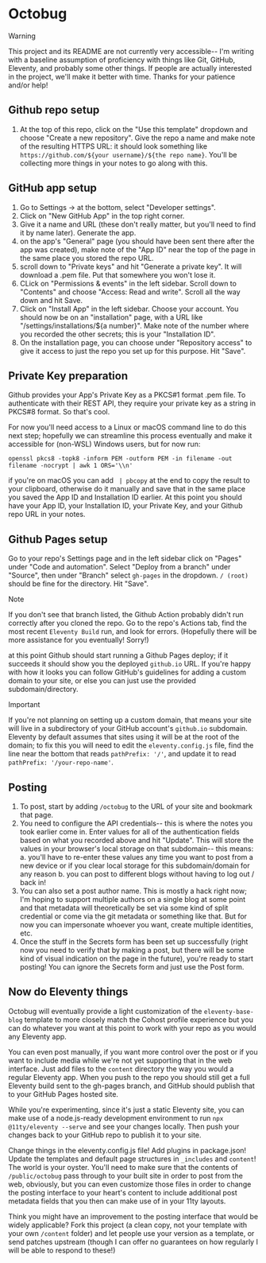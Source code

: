 # Octobug

> [!WARNING]
> This project and its README are not currently very accessible-- I'm writing with a baseline assumption of proficiency with things like Git, GitHub, Eleventy, and probably some other things. If people are actually interested in the project, we'll make it better with time. Thanks for your patience and/or help!

## Github repo setup

1. At the top of this repo, click on the "Use this template" dropdown and choose "Create a new repository". Give the repo a name and make note of the resulting HTTPS URL: it should look something like `https://github.com/${your username}/${the repo name}`. You'll be collecting more things in your notes to go along with this.

## GitHub app setup

1. Go to Settings -> at the bottom, select "Developer settings".
2. Click on "New GitHub App" in the top right corner.
3. Give it a name and URL (these don't really matter, but you'll need to find it by name later). Generate the app.
4. on the app's "General" page (you should have been sent there after the app was created),
   make note of the "App ID" near the top of the page in the same place you stored the repo URL.
5. scroll down to "Private keys" and hit "Generate a private key". It will download a .pem file. Put that somewhere you won't lose it.
6. CLick on "Permissions & events" in the left sidebar. Scroll down to "Contents" and choose "Access: Read and write". Scroll all the way down and hit Save.
7. Click on "Install App" in the left sidebar. Choose your account. You should now be on an "installation" page, with a URL like "/settings/installations/${a number}". Make note of the number where you recorded the other secrets; this is your "Installation ID".
8. On the installation page, you can choose under "Repository access" to give it access to just the repo you set up for this purpose. Hit "Save".

## Private Key preparation

Github provides your App's Private Key as a PKCS#1 format .pem file.
To authenticate with their REST API, they require your private key as a string in PKCS#8 format. So that's cool.

For now you'll need access to a Linux or macOS command line to do this next step; hopefully we can streamline this process eventually and make it accessible for (non-WSL) Windows users, but for now run:

```
openssl pkcs8 -topk8 -inform PEM -outform PEM -in filename -out filename -nocrypt | awk 1 ORS='\\n'
```

if you're on macOS you can add ` | pbcopy` at the end to copy the result to your clipboard, otherwise do it manually and save that in the same place you saved the App ID and Installation ID earlier. At this point you should have your App ID, your Installation ID, your Private Key, and your Github repo URL in your notes.

## Github Pages setup

Go to your repo's Settings page and in the left sidebar click on "Pages" under "Code and automation". Select "Deploy from a branch" under "Source", then under "Branch" select `gh-pages` in the dropdown. `/ (root)` should be fine for the directory. Hit "Save".

> [!NOTE]
> If you don't see that branch listed, the Github Action probably didn't run correctly after you cloned the repo. Go to the repo's Actions tab, find the most recent `Eleventy Build` run, and look for errors. (Hopefully there will be more assistance for you eventually! Sorry!)

at this point Github should start running a Github Pages deploy; if it succeeds it should show you the deployed `github.io` URL. If you're happy with how it looks you can follow GitHub's guidelines for adding a custom domain to your site, or else you can just use the provided subdomain/directory.

> [!IMPORTANT]
> If you're not planning on setting up a custom domain, that means your site will live in a subdirectory of your GitHub account's `github.io` subdomain. Eleventy by default assumes that sites using it will be at the root of the domain; to fix this you will need to edit the `eleventy.config.js` file, find the line near the bottom that reads `pathPrefix: '/'`, and update it to read `pathPrefix: '/your-repo-name'`.

## Posting

1. To post, start by adding `/octobug` to the URL of your site and bookmark that page.
2. You need to configure the API credentials-- this is where the notes you took earlier come in. Enter values for all of the authentication fields based on what you recorded above and hit "Update". This will store the values in your browser's local storage on that subdomain-- this means:
   a. you'll have to re-enter these values any time you want to post from a new device or if you clear local storage for this subdomain/domain for any reason
   b. you can post to different blogs without having to log out / back in!
3. You can also set a post author name. This is mostly a hack right now; I'm hoping to support multiple authors on a single blog at some point and that metadata will theoretically be set via some kind of split credential or come via the git metadata or something like that. But for now you can impersonate whoever you want, create multiple identities, etc.
4. Once the stuff in the Secrets form has been set up successfully (right now you need to verify that by making a post, but there will be some kind of visual indication on the page in the future), you're ready to start posting! You can ignore the Secrets form and just use the Post form.

## Now do Eleventy things

Octobug will eventually provide a light customization of the `eleventy-base-blog` template to more closely match the Cohost profile experience but you can do whatever you want at this point to work with your repo as you would any Eleventy app.

You can even post manually, if you want more control over the post or if you want to include media while we're not yet supporting that in the web interface. Just add files to the `content` directory the way you would a regular Eleventy app. When you push to the repo you should still get a full Eleventy build sent to the gh-pages branch, and GitHub should publish that to your GitHub Pages hosted site.

While you're experimenting, since it's just a static Eleventy site, you can make use of a node.js-ready development environment to run `npx @11ty/eleventy --serve` and see your changes locally. Then push your changes back to your GitHub repo to publish it to your site.

Change things in the eleventy.config.js file! Add plugins in package.json! Update the templates and default page structures in `_includes` and `content`! The world is your oyster. You'll need to make sure that the contents of `/public/octobug` pass through to your built site in order to post from the web, obviously, but you can even customize those files in order to change the posting interface to your heart's content to include additional post metadata fields that you then can make use of in your 11ty layouts.

Think you might have an improvement to the posting interface that would be widely applicable? Fork this project (a clean copy, not your template with your own `/content` folder) and let people use your version as a template, or send patches upstream (though I can offer no guarantees on how regularly I will be able to respond to these!)
